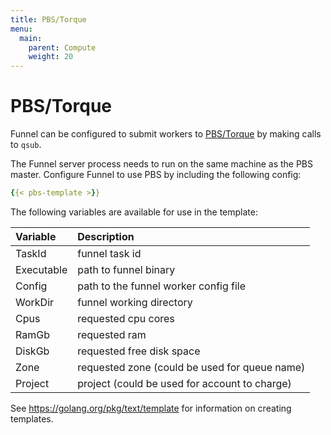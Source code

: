 ```yaml
---
title: PBS/Torque
menu:
  main:
    parent: Compute
    weight: 20
---
```

# PBS/Torque

Funnel can be configured to submit workers to [PBS/Torque][pbs] by making calls
to `qsub`.

The Funnel server process needs to run on the same machine as the PBS master.
Configure Funnel to use PBS by including the following config:

```YAML
{{< pbs-template >}}
```
The following variables are available for use in the template:

| Variable    |  Description |
|:------------|:-------------|
|TaskId       | funnel task id |
|Executable   | path to funnel binary |
|Config       | path to the funnel worker config file |
|WorkDir      | funnel working directory |
|Cpus         | requested cpu cores |
|RamGb        | requested ram |
|DiskGb       | requested free disk space |
|Zone         | requested zone (could be used for queue name) |
|Project      | project (could be used for account to charge) |

See https://golang.org/pkg/text/template for information on creating templates.

[pbs]: http://www.adaptivecomputing.com/products/open-source/torque/
